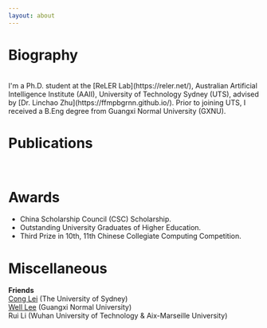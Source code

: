 ```yaml
---
layout: about 
---
```


# Biography
<br/>
I'm a Ph.D. student at the [ReLER Lab](https://reler.net/), Australian Artificial Intelligence Institute (AAII), University of Technology Sydney (UTS), advised by [Dr. Linchao Zhu](https://ffmpbgrnn.github.io/). Prior to joining UTS, I received a B.Eng degree from Guangxi Normal University (GXNU).

# Publications
<br/>

# Awards
 * China Scholarship Council (CSC) Scholarship.
 * Outstanding University Graduates of Higher Education.
 * Third Prize in 10th, 11th Chinese Collegiate Computing Competition.

# Miscellaneous
**Friends**<br>
[Cong Lei](https://cong-lei.github.io/) (The University of Sydney)<br>[Well Lee](https://blog.gxnuliw.cn/) (Guangxi Normal University)<br>Rui Li (Wuhan University of Technology & Aix-Marseille University)
